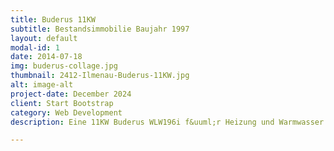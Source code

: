 ```yaml
---
title: Buderus 11KW
subtitle: Bestandsimmobilie Baujahr 1997
layout: default
modal-id: 1
date: 2014-07-18
img: buderus-collage.jpg
thumbnail: 2412-Ilmenau-Buderus-11KW.jpg
alt: image-alt
project-date: December 2024
client: Start Bootstrap
category: Web Development
description: Eine 11KW Buderus WLW196i f&uuml;r Heizung und Warmwasser als Ersatz f&uuml;r eine Gastherme in einem Zweifamilienhaus. Nur der Energietr&auml;ger wurde ausgetauscht -- die vorhandene Installation (Leitungen und Heizk&ouml;rper) war ausreichend und wurde einfach weiterverwendet.

---
```

